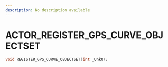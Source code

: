 ```yaml
---
description: No description available 
---
```


# ACTOR\_REGISTER_GPS_CURVE_OBJECTSET

```cpp
void REGISTER_GPS_CURVE_OBJECTSET(int _Unk0);
```